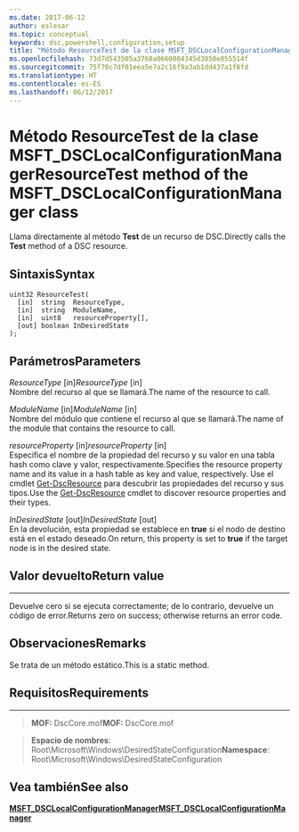 ```yaml
---
ms.date: 2017-06-12
author: eslesar
ms.topic: conceptual
keywords: dsc,powershell,configuration,setup
title: "Método ResourceTest de la clase MSFT_DSCLocalConfigurationManager"
ms.openlocfilehash: 73d7d543505a3768a0660084345d3858e055514f
ms.sourcegitcommit: 75f70c7df01eea5e7a2c16f9a3ab1dd437a1f8fd
ms.translationtype: HT
ms.contentlocale: es-ES
ms.lasthandoff: 06/12/2017
---
```

# <a name="resourcetest-method-of-the-msftdsclocalconfigurationmanager-class"></a><span data-ttu-id="51983-103">Método ResourceTest de la clase MSFT_DSCLocalConfigurationManager</span><span class="sxs-lookup"><span data-stu-id="51983-103">ResourceTest method of the MSFT_DSCLocalConfigurationManager class</span></span>

<span data-ttu-id="51983-104">Llama directamente al método **Test** de un recurso de DSC.</span><span class="sxs-lookup"><span data-stu-id="51983-104">Directly calls the **Test** method of a DSC resource.</span></span>

<a name="syntax"></a><span data-ttu-id="51983-105">Sintaxis</span><span class="sxs-lookup"><span data-stu-id="51983-105">Syntax</span></span>
------

```mof
uint32 ResourceTest(
  [in]  string  ResourceType,
  [in]  string  ModuleName,
  [in]  uint8   resourceProperty[],
  [out] boolean InDesiredState
);
```

<a name="parameters"></a><span data-ttu-id="51983-106">Parámetros</span><span class="sxs-lookup"><span data-stu-id="51983-106">Parameters</span></span>
----------

<span data-ttu-id="51983-107">*ResourceType* \[in\]</span><span class="sxs-lookup"><span data-stu-id="51983-107">*ResourceType* \[in\]</span></span>  
<span data-ttu-id="51983-108">Nombre del recurso al que se llamará.</span><span class="sxs-lookup"><span data-stu-id="51983-108">The name of the resource to call.</span></span>

<span data-ttu-id="51983-109">*ModuleName* \[in\]</span><span class="sxs-lookup"><span data-stu-id="51983-109">*ModuleName* \[in\]</span></span>  
<span data-ttu-id="51983-110">Nombre del módulo que contiene el recurso al que se llamará.</span><span class="sxs-lookup"><span data-stu-id="51983-110">The name of the module that contains the resource to call.</span></span>

<span data-ttu-id="51983-111">*resourceProperty* \[in\]</span><span class="sxs-lookup"><span data-stu-id="51983-111">*resourceProperty* \[in\]</span></span>  
<span data-ttu-id="51983-112">Especifica el nombre de la propiedad del recurso y su valor en una tabla hash como clave y valor, respectivamente.</span><span class="sxs-lookup"><span data-stu-id="51983-112">Specifies the resource property name and its value in a hash table as key and value, respectively.</span></span> <span data-ttu-id="51983-113">Use el cmdlet [Get-DscResource](https://technet.microsoft.com/en-us/library/dn521625.aspx) para descubrir las propiedades del recurso y sus tipos.</span><span class="sxs-lookup"><span data-stu-id="51983-113">Use the [Get-DscResource](https://technet.microsoft.com/en-us/library/dn521625.aspx) cmdlet to discover resource properties and their types.</span></span>

<span data-ttu-id="51983-114">*InDesiredState* \[out\]</span><span class="sxs-lookup"><span data-stu-id="51983-114">*InDesiredState* \[out\]</span></span>  
<span data-ttu-id="51983-115">En la devolución, esta propiedad se establece en **true** si el nodo de destino está en el estado deseado.</span><span class="sxs-lookup"><span data-stu-id="51983-115">On return, this property is set to **true** if the target node is in the desired state.</span></span>

## <a name="return-value"></a><span data-ttu-id="51983-116">Valor devuelto</span><span class="sxs-lookup"><span data-stu-id="51983-116">Return value</span></span>
------------

<span data-ttu-id="51983-117">Devuelve cero si se ejecuta correctamente; de lo contrario, devuelve un código de error.</span><span class="sxs-lookup"><span data-stu-id="51983-117">Returns zero on success; otherwise returns an error code.</span></span>

## <a name="remarks"></a><span data-ttu-id="51983-118">Observaciones</span><span class="sxs-lookup"><span data-stu-id="51983-118">Remarks</span></span>

<span data-ttu-id="51983-119">Se trata de un método estático.</span><span class="sxs-lookup"><span data-stu-id="51983-119">This is a static method.</span></span>

## <a name="requirements"></a><span data-ttu-id="51983-120">Requisitos</span><span class="sxs-lookup"><span data-stu-id="51983-120">Requirements</span></span>
------------
><span data-ttu-id="51983-121">**MOF:** DscCore.mof</span><span class="sxs-lookup"><span data-stu-id="51983-121">**MOF:** DscCore.mof</span></span>

><span data-ttu-id="51983-122">**Espacio de nombres**: Root\Microsoft\Windows\DesiredStateConfiguration</span><span class="sxs-lookup"><span data-stu-id="51983-122">**Namespace**: Root\Microsoft\Windows\DesiredStateConfiguration</span></span>


## <a name="see-also"></a><span data-ttu-id="51983-123">Vea también</span><span class="sxs-lookup"><span data-stu-id="51983-123">See also</span></span>


[<span data-ttu-id="51983-124">**MSFT_DSCLocalConfigurationManager**</span><span class="sxs-lookup"><span data-stu-id="51983-124">**MSFT_DSCLocalConfigurationManager**</span></span>](msft-dsclocalconfigurationmanager.md)


 

 



